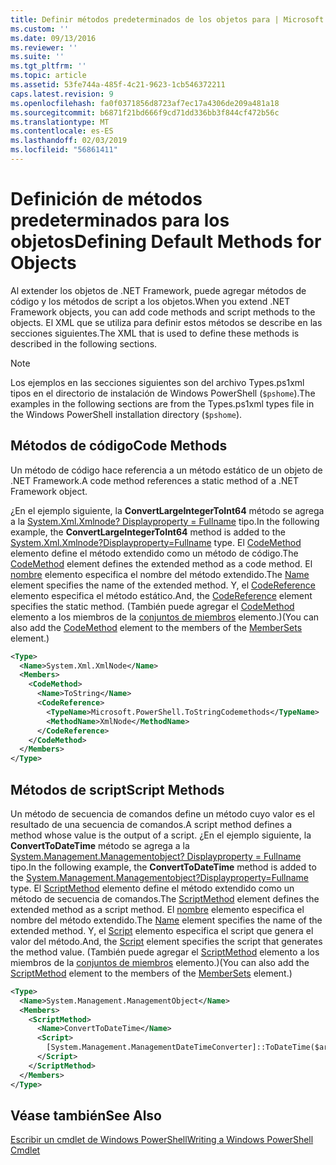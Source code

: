 ```yaml
---
title: Definir métodos predeterminados de los objetos para | Microsoft Docs
ms.custom: ''
ms.date: 09/13/2016
ms.reviewer: ''
ms.suite: ''
ms.tgt_pltfrm: ''
ms.topic: article
ms.assetid: 53fe744a-485f-4c21-9623-1cb546372211
caps.latest.revision: 9
ms.openlocfilehash: fa0f0371856d8723af7ec17a4306de209a481a18
ms.sourcegitcommit: b6871f21bd666f9cd71dd336bb3f844cf472b56c
ms.translationtype: MT
ms.contentlocale: es-ES
ms.lasthandoff: 02/03/2019
ms.locfileid: "56861411"
---
```

# <a name="defining-default-methods-for-objects"></a><span data-ttu-id="5ffd5-102">Definición de métodos predeterminados para los objetos</span><span class="sxs-lookup"><span data-stu-id="5ffd5-102">Defining Default Methods for Objects</span></span>

<span data-ttu-id="5ffd5-103">Al extender los objetos de .NET Framework, puede agregar métodos de código y los métodos de script a los objetos.</span><span class="sxs-lookup"><span data-stu-id="5ffd5-103">When you extend .NET Framework objects, you can add code methods and script methods to the objects.</span></span> <span data-ttu-id="5ffd5-104">El XML que se utiliza para definir estos métodos se describe en las secciones siguientes.</span><span class="sxs-lookup"><span data-stu-id="5ffd5-104">The XML that is used to define these methods is described in the following sections.</span></span>

> [!NOTE]
> <span data-ttu-id="5ffd5-105">Los ejemplos en las secciones siguientes son del archivo Types.ps1xml tipos en el directorio de instalación de Windows PowerShell (`$pshome`).</span><span class="sxs-lookup"><span data-stu-id="5ffd5-105">The examples in the following sections are from the Types.ps1xml types file in the Windows PowerShell installation directory (`$pshome`).</span></span>

## <a name="code-methods"></a><span data-ttu-id="5ffd5-106">Métodos de código</span><span class="sxs-lookup"><span data-stu-id="5ffd5-106">Code Methods</span></span>

<span data-ttu-id="5ffd5-107">Un método de código hace referencia a un método estático de un objeto de .NET Framework.</span><span class="sxs-lookup"><span data-stu-id="5ffd5-107">A code method references a static method of a .NET Framework object.</span></span>

<span data-ttu-id="5ffd5-108">¿En el ejemplo siguiente, la **ConvertLargeIntegerToInt64** método se agrega a la [System.Xml.Xmlnode? Displayproperty = Fullname](/dotnet/api/System.Xml.XmlNode) tipo.</span><span class="sxs-lookup"><span data-stu-id="5ffd5-108">In the following example, the **ConvertLargeIntegerToInt64** method is added to the [System.Xml.Xmlnode?Displayproperty=Fullname](/dotnet/api/System.Xml.XmlNode) type.</span></span> <span data-ttu-id="5ffd5-109">El [CodeMethod](http://msdn.microsoft.com/en-us/1ea9b031-bbcf-4e35-b497-bf30fa0b1b05) elemento define el método extendido como un método de código.</span><span class="sxs-lookup"><span data-stu-id="5ffd5-109">The [CodeMethod](http://msdn.microsoft.com/en-us/1ea9b031-bbcf-4e35-b497-bf30fa0b1b05) element defines the extended method as a code method.</span></span> <span data-ttu-id="5ffd5-110">El [nombre](http://msdn.microsoft.com/en-us/b58e9d21-c8c9-49a5-909e-9c1cfc64f873) elemento especifica el nombre del método extendido.</span><span class="sxs-lookup"><span data-stu-id="5ffd5-110">The [Name](http://msdn.microsoft.com/en-us/b58e9d21-c8c9-49a5-909e-9c1cfc64f873) element specifies the name of the extended method.</span></span> <span data-ttu-id="5ffd5-111">Y, el [CodeReference](http://msdn.microsoft.com/en-us/70017b85-18d2-4f55-8357-92f309d5618b) elemento especifica el método estático.</span><span class="sxs-lookup"><span data-stu-id="5ffd5-111">And, the [CodeReference](http://msdn.microsoft.com/en-us/70017b85-18d2-4f55-8357-92f309d5618b) element specifies the static method.</span></span> <span data-ttu-id="5ffd5-112">(También puede agregar el [CodeMethod](http://msdn.microsoft.com/en-us/1ea9b031-bbcf-4e35-b497-bf30fa0b1b05) elemento a los miembros de la [conjuntos de miembros](http://msdn.microsoft.com/en-us/46a50fb5-e150-4c03-8584-e1b53e4d49e3) elemento.)</span><span class="sxs-lookup"><span data-stu-id="5ffd5-112">(You can also add the [CodeMethod](http://msdn.microsoft.com/en-us/1ea9b031-bbcf-4e35-b497-bf30fa0b1b05) element to the members of the [MemberSets](http://msdn.microsoft.com/en-us/46a50fb5-e150-4c03-8584-e1b53e4d49e3) element.)</span></span>

```xml
<Type>
  <Name>System.Xml.XmlNode</Name>
  <Members>
    <CodeMethod>
      <Name>ToString</Name>
      <CodeReference>
        <TypeName>Microsoft.PowerShell.ToStringCodemethods</TypeName>
        <MethodName>XmlNode</MethodName>
      </CodeReference>
    </CodeMethod>
  </Members>
</Type>
```

## <a name="script-methods"></a><span data-ttu-id="5ffd5-113">Métodos de script</span><span class="sxs-lookup"><span data-stu-id="5ffd5-113">Script Methods</span></span>

<span data-ttu-id="5ffd5-114">Un método de secuencia de comandos define un método cuyo valor es el resultado de una secuencia de comandos.</span><span class="sxs-lookup"><span data-stu-id="5ffd5-114">A script method defines a method whose value is the output of a script.</span></span> <span data-ttu-id="5ffd5-115">¿En el ejemplo siguiente, la **ConvertToDateTime** método se agrega a la [System.Management.Managementobject? Displayproperty = Fullname](/dotnet/api/System.Management.ManagementObject) tipo.</span><span class="sxs-lookup"><span data-stu-id="5ffd5-115">In the following example, the **ConvertToDateTime** method is added to the [System.Management.Managementobject?Displayproperty=Fullname](/dotnet/api/System.Management.ManagementObject) type.</span></span> <span data-ttu-id="5ffd5-116">El [ScriptMethod](http://msdn.microsoft.com/en-us/59f8160f-bc95-42f0-92e2-b16a616bc65c) elemento define el método extendido como un método de secuencia de comandos.</span><span class="sxs-lookup"><span data-stu-id="5ffd5-116">The [ScriptMethod](http://msdn.microsoft.com/en-us/59f8160f-bc95-42f0-92e2-b16a616bc65c) element defines the extended method as a script method.</span></span> <span data-ttu-id="5ffd5-117">El [nombre](http://msdn.microsoft.com/en-us/b58e9d21-c8c9-49a5-909e-9c1cfc64f873) elemento especifica el nombre del método extendido.</span><span class="sxs-lookup"><span data-stu-id="5ffd5-117">The [Name](http://msdn.microsoft.com/en-us/b58e9d21-c8c9-49a5-909e-9c1cfc64f873) element specifies the name of the extended method.</span></span> <span data-ttu-id="5ffd5-118">Y, el [Script](http://msdn.microsoft.com/en-us/1937ad1b-bb2b-4512-9864-01fc0767d46f) elemento especifica el script que genera el valor del método.</span><span class="sxs-lookup"><span data-stu-id="5ffd5-118">And, the [Script](http://msdn.microsoft.com/en-us/1937ad1b-bb2b-4512-9864-01fc0767d46f) element specifies the script that generates the method value.</span></span> <span data-ttu-id="5ffd5-119">(También puede agregar el [ScriptMethod](http://msdn.microsoft.com/en-us/59f8160f-bc95-42f0-92e2-b16a616bc65c) elemento a los miembros de la [conjuntos de miembros](http://msdn.microsoft.com/en-us/46a50fb5-e150-4c03-8584-e1b53e4d49e3) elemento.)</span><span class="sxs-lookup"><span data-stu-id="5ffd5-119">(You can also add the [ScriptMethod](http://msdn.microsoft.com/en-us/59f8160f-bc95-42f0-92e2-b16a616bc65c) element to the members of the [MemberSets](http://msdn.microsoft.com/en-us/46a50fb5-e150-4c03-8584-e1b53e4d49e3) element.)</span></span>

```xml
<Type>
  <Name>System.Management.ManagementObject</Name>
  <Members>
    <ScriptMethod>
      <Name>ConvertToDateTime</Name>
      <Script>
        [System.Management.ManagementDateTimeConverter]::ToDateTime($args[0])
      </Script>
    </ScriptMethod>
  </Members>
</Type>
```

## <a name="see-also"></a><span data-ttu-id="5ffd5-120">Véase también</span><span class="sxs-lookup"><span data-stu-id="5ffd5-120">See Also</span></span>

[<span data-ttu-id="5ffd5-121">Escribir un cmdlet de Windows PowerShell</span><span class="sxs-lookup"><span data-stu-id="5ffd5-121">Writing a Windows PowerShell Cmdlet</span></span>](./writing-a-windows-powershell-cmdlet.md)